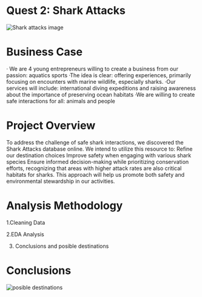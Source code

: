 # Quest 2: Shark Attacks
![Shark attacks image](https://github.com/user-attachments/assets/6e10e116-814b-4827-8af8-349b41442128)

# Business Case
· We are 4 young entrepreneurs willing to create a business from our passion: aquatics sports
·The idea is clear: offering experiences, primarily focusing on encounters with marine wildlife, especially sharks.
·Our services will include: international diving expeditions and raising awareness about the importance of preserving ocean habitats
·We are willing to create safe interactions for all: animals and people

# Project Overview 
To address the challenge of safe shark interactions, we discovered the Shark Attacks database online. We intend to utilize this resource to:
Refine our destination choices
Improve safety when engaging with various shark species
Ensure informed decision-making while prioritizing conservation efforts, recognizing that areas with higher attack rates are also critical habitats for sharks.
This approach will help us promote both safety and environmental stewardship in our activities.

# Analysis Methodology
1.Cleaning Data

2.EDA Analysis

3. Conclusions and posible destinations

# Conclusions
![posible destinations](https://github.com/user-attachments/assets/843c3957-2777-4ec7-969f-feb21ee8fd57)
